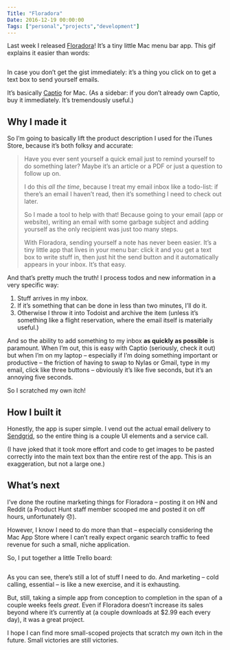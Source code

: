 ```yaml
---
Title: "Floradora"
Date: 2016-12-19 00:00:00
Tags: ["personal","projects","development"]
---
```


<p>Last week I released <a href="http://floradora.cloud">Floradora</a>!  It’s a tiny little Mac menu bar app.  This gif explains it easier than words:</p>


<p><img alt="" src="http://floradora.cloud/img/demo.gif"/></p>


<p>In case you don’t get the gist immediately: it’s a thing you click on to get a text box to send yourself emails.</p>


<p>It’s basically <a href="http://captio.co">Captio</a> for Mac.  (As a sidebar: if you don’t already own Captio, buy it immediately.  It’s tremendously useful.)</p>


<h2 id="why-i-made-it">Why I made it</h2>


<p>So I’m going to basically lift the product description I used for the iTunes Store, because it’s both folksy and accurate:</p>


<blockquote>
<p>Have you ever sent yourself a quick email just to remind yourself to do something later? Maybe it’s an article or a PDF or just a question to follow up on.</p>
<p>I do this <em>all the time</em>, because I treat my email inbox like a todo-list: if there’s an email I haven’t read, then it’s something I need to check out later.</p>
<p>So I made a tool to help with that! Because going to your email (app or website), writing an email with some garbage subject and adding yourself as the only recipient was just too many steps.</p>
<p>With Floradora, sending yourself a note has never been easier. It’s a tiny little app that lives in your menu bar: click it and you get a text box to write stuff in, then just hit the send button and it automatically appears in your inbox. It’s that easy.</p>
</blockquote>


<p>And that’s pretty much the truth!  I process todos and new information in a very specific way:</p>


<ol>
<li>Stuff arrives in my inbox.</li>
<li>If it’s something that can be done in less than two minutes, I’ll do it.</li>
<li>Otherwise I throw it into Todoist and archive the item (unless it’s something like a flight reservation, where the email itself is materially useful.)</li>
</ol>


<p>And so the ability to add something to my inbox <strong>as quickly as possible</strong> is paramount.  When I’m out, this is easy with Captio (seriously, check it out) but when I’m on my laptop – especially if I’m doing something important or productive – the friction of having to swap to Nylas or Gmail, type in my email, click like three buttons – obviously it’s like five seconds, but it’s an annoying five seconds.</p>


<p>So I scratched my own itch!</p>


<h2 id="how-i-built-it">How I built it</h2>


<p>Honestly, the app is super simple.  I vend out the actual email delivery to <a href="http://sendgrid.com">Sendgrid</a>, so the entire thing is a couple UI elements and a service call.</p>


<p>(I have joked that it took more effort and code to get images to be pasted correctly into the main text box than the entire rest of the app.  This is an exaggeration, but not a large one.)</p>


<h2 id="what-s-next">What’s next</h2>


<p>I’ve done the routine marketing things for Floradora – posting it on HN and Reddit (a Product Hunt staff member scooped me and posted it on off hours, unfortunately 😞).</p>


<p>However, I know I need to do more than that – especially considering the Mac App Store where I can’t really expect organic search traffic to feed revenue for such a small, niche application.</p>


<p>So, I put together a little Trello board:</p>


<p><img alt="" src="http://imgur.com/sNb26wQ.png"/></p>


<p>As you can see, there’s still a lot of stuff I need to do.  And marketing – cold calling, essential – is like a new exercise, and it is exhausting.</p>


<p>But, still, taking a simple app from conception to completion in the span of a couple weeks feels <em>great</em>.  Even if Floradora doesn’t increase its sales beyond where it’s currently at (a couple downloads at $2.99 each every day), it was a great project.</p>


<p>I hope I can find more small-scoped projects that scratch my own itch in the future.  Small victories are still victories.</p>
	